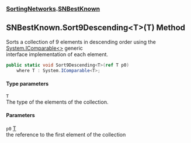 ### [SortingNetworks](SortingNetworks.md 'SortingNetworks').[SNBestKnown](SortingNetworks_SNBestKnown.md 'SortingNetworks.SNBestKnown')
## SNBestKnown.Sort9Descending&lt;T&gt;(T) Method
Sorts a collection of 9 elements in descending order using the [System.IComparable&lt;&gt;](https://docs.microsoft.com/en-us/dotnet/api/System.IComparable-1 'System.IComparable`1') generic  
interface implementation of each element.  
```csharp
public static void Sort9Descending<T>(ref T p0)
    where T : System.IComparable<T>;
```
#### Type parameters
<a name='SortingNetworks_SNBestKnown_Sort9Descending_T_(T)_T'></a>
`T`  
The type of the elements of the collection.
  
#### Parameters
<a name='SortingNetworks_SNBestKnown_Sort9Descending_T_(T)_p0'></a>
`p0` [T](SortingNetworks_SNBestKnown_Sort9Descending_T_(T).md#SortingNetworks_SNBestKnown_Sort9Descending_T_(T)_T 'SortingNetworks.SNBestKnown.Sort9Descending&lt;T&gt;(T).T')  
the reference to the first element of the collection
  

